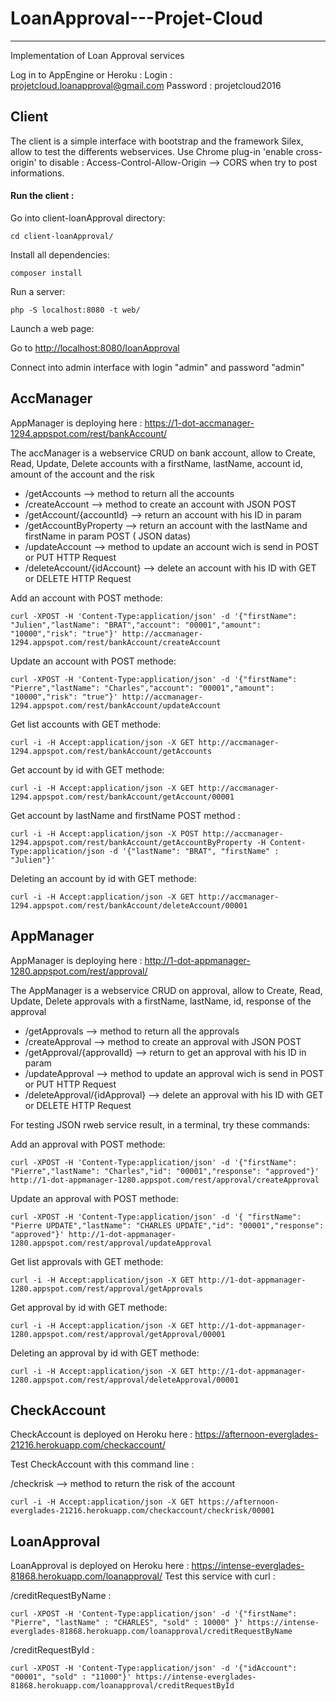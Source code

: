 # LoanApproval---Projet-Cloud
-------
Implementation of Loan Approval services 

Log in to AppEngine or Heroku : Login : projetcloud.loanapproval@gmail.com Password : projetcloud2016


## Client 

The client is a simple interface with bootstrap and the framework Silex, allow to test the differents webservices. 
Use Chrome plug-in 'enable cross-origin' to disable : Access-Control-Allow-Origin --> CORS when try to post informations.

#### Run the client :

Go into client-loanApproval directory:

    cd client-loanApproval/

Install all dependencies:

    composer install

Run a server:

    php -S localhost:8080 -t web/

Launch a web page:

Go to [http://localhost:8080/loanApproval](http://localhost:8080/loanApproval)

Connect into admin interface with login "admin" and password "admin"

## AccManager

AppManager is deploying here : https://1-dot-accmanager-1294.appspot.com/rest/bankAccount/

The accManager is a webservice CRUD on bank account, allow to Create, Read, Update, Delete accounts with a firstName, lastName, account id, amount of the account and the risk 

- /getAccounts --> method to return all the accounts
- /createAccount --> method to create an account with JSON POST
- /getAccount/{accountId} --> return an account with his ID in param
- /getAccountByProperty --> return an account with the lastName and firstName in param POST ( JSON datas)
- /updateAccount --> method to update an account wich is send in POST or PUT HTTP Request
- /deleteAccount/{idAccount} --> delete an account with his ID with GET or DELETE HTTP Request

Add an account with POST methode:

    curl -XPOST -H 'Content-Type:application/json' -d '{"firstName": "Julien","lastName": "BRAT","account": "00001","amount": "10000","risk": "true"}' http://accmanager-1294.appspot.com/rest/bankAccount/createAccount

Update an account with POST methode:

    curl -XPOST -H 'Content-Type:application/json' -d '{"firstName": "Pierre","lastName": "Charles","account": "00001","amount": "10000","risk": "true"}' http://accmanager-1294.appspot.com/rest/bankAccount/updateAccount

 Get list accounts with GET methode:

    curl -i -H Accept:application/json -X GET http://accmanager-1294.appspot.com/rest/bankAccount/getAccounts

Get account by id with GET methode:

    curl -i -H Accept:application/json -X GET http://accmanager-1294.appspot.com/rest/bankAccount/getAccount/00001

Get account by lastName and firstName POST method : 

    curl -i -H Accept:application/json -X POST http://accmanager-1294.appspot.com/rest/bankAccount/getAccountByProperty -H Content-Type:application/json -d '{"lastName": "BRAT", "firstName" : "Julien"}'
    
Deleting an account by id with GET methode:

    curl -i -H Accept:application/json -X GET http://accmanager-1294.appspot.com/rest/bankAccount/deleteAccount/00001

## AppManager

AppManager is deploying here : http://1-dot-appmanager-1280.appspot.com/rest/approval/

The AppManager is a webservice CRUD on approval, allow to Create, Read, Update, Delete approvals with a firstName, lastName, id, response of the approval 

- /getApprovals --> method to return all the approvals
- /createApproval --> method to create an approval with JSON POST
- /getApproval/{approvalId} --> return to get an approval with his ID in param
- /updateApproval --> method to update an approval wich is send in POST or PUT HTTP Request
- /deleteApproval/{idApproval} --> delete an approval with his ID with GET or DELETE HTTP Request

For testing JSON rweb service result, in a terminal, try these commands:

Add an approval with POST methode:

    curl -XPOST -H 'Content-Type:application/json' -d '{"firstName": "Pierre","lastName": "Charles","id": "00001","response": "approved"}' http://1-dot-appmanager-1280.appspot.com/rest/approval/createApproval

Update an approval with POST methode:

    curl -XPOST -H 'Content-Type:application/json' -d '{ "firstName": "Pierre UPDATE","lastName": "CHARLES UPDATE","id": "00001","response": "approved"}' http://1-dot-appmanager-1280.appspot.com/rest/approval/updateApproval

 Get list approvals with GET methode:

    curl -i -H Accept:application/json -X GET http://1-dot-appmanager-1280.appspot.com/rest/approval/getApprovals

Get approval by id with GET methode:

    curl -i -H Accept:application/json -X GET http://1-dot-appmanager-1280.appspot.com/rest/approval/getApproval/00001

Deleting an approval by id with GET methode:

    curl -i -H Accept:application/json -X GET http://1-dot-appmanager-1280.appspot.com/rest/approval/deleteApproval/00001


## CheckAccount

CheckAccount is deployed on Heroku here : https://afternoon-everglades-21216.herokuapp.com/checkaccount/

Test CheckAccount with this command line :

/checkrisk --> method to return the risk of the account

    curl -i -H Accept:application/json -X GET https://afternoon-everglades-21216.herokuapp.com/checkaccount/checkrisk/00001


## LoanApproval

LoanApproval is deployed on Heroku here :  https://intense-everglades-81868.herokuapp.com/loanapproval/
Test this service with curl :

/creditRequestByName :

    curl -XPOST -H 'Content-Type:application/json' -d '{"firstName": "Pierre", "lastName" : "CHARLES", "sold" : 10000" }' https://intense-everglades-81868.herokuapp.com/loanapproval/creditRequestByName

/creditRequestById :

    curl -XPOST -H 'Content-Type:application/json' -d '{"idAccount": "00001", "sold" : "11000"}' https://intense-everglades-81868.herokuapp.com/loanapproval/creditRequestById


